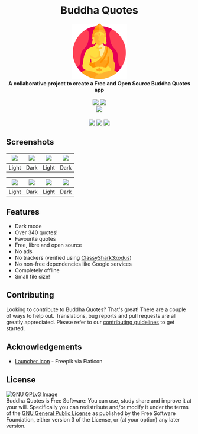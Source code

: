 <div align="center">
<h1>Buddha Quotes</h1>

  <img src="Screenshots/buddha.svg" height="150" />
    </div>

<div align="center">
    <strong>A collaborative project to create a Free and Open Source Buddha Quotes app</strong>
    </div>
    <br>
    <div align="center">
      <a href="https://gitlab.com/bandev/buddha-quotes/-/pipelines" target="_blank">
      <img src="https://gitlab.com/bandev/buddha-quotes/badges/master/pipeline.svg"/>
      </a>
      <a href="https://gitlab.com/bandev/buddha-quotes/-/blob/master/LICENSE.md" target="_blank">
      <img src="https://img.shields.io/badge/license-GPL--3.0%2B-informational"/>
      </a>
      </div>
      <div align="center">
      <a href="https://github.com/KotlinBy/awesome-kotlin" target="_blank">
      <img src="https://kotlin.link/awesome-kotlin.svg"/>
      </a>
      </div>
      <br>
<div align="center">
<a href="https://play.google.com/store/apps/details?id=org.bandev.buddhaquotes" target="_blank">
<img src="https://play.google.com/intl/en_us/badges/images/generic/en_badge_web_generic.png" height="70" />
</a>
<a href="https://f-droid.org/packages/org.bandev.buddhaquotes/" target="_blank">
<img src="https://fdroid.gitlab.io/artwork/badge/get-it-on.png" height="70" />
</a>
<a href="https://bandev.computub.com/Buddha_Quotes/apk/latest.apk" target="_blank">
<img src="https://raw.githubusercontent.com/LibreShift/red-moon/master/art/direct-apk-download.png" height="70" />
</a>
</div>

## Screenshots

| <img src="https://gitlab.com/bandev/buddha-quotes/-/raw/master/Screenshots/Screenshot_20200928-224012.jpg" width="180"/>	|<img src="https://gitlab.com/bandev/buddha-quotes/-/raw/master/Screenshots/Screenshot_20200928-224050.jpg" width="180"/>|   <img src="https://gitlab.com/bandev/buddha-quotes/-/raw/master/Screenshots/Screenshot_20200928-224016.jpg" width="180"/>  	|    <img src="https://gitlab.com/bandev/buddha-quotes/-/raw/master/Screenshots/Screenshot_20200928-224052.jpg" width="180"/> 	|
|:-----:	|:-----:	|:-----:	|:-----:	|
| Light 	| Dark 	| Light 	| Dark 	|

| <img src="https://gitlab.com/bandev/buddha-quotes/-/raw/master/Screenshots/Screenshot_20200928-224022.jpg" width="180"/>	|<img src="https://gitlab.com/bandev/buddha-quotes/-/raw/master/Screenshots/Screenshot_20200928-224057.jpg" width="180"/>|   <img src="https://gitlab.com/bandev/buddha-quotes/-/raw/master/Screenshots/Screenshot_20200928-224039.jpg" width="180"/>  	|    <img src="https://gitlab.com/bandev/buddha-quotes/-/raw/master/Screenshots/Screenshot_20200928-224100.jpg" width="180"/> 	|
|:-----:	|:-----:	|:-----:	|:-----:	|
| Light 	| Dark 	| Light 	| Dark 	|

## Features
- Dark mode
- Over 340 quotes!
- Favourite quotes
- Free, libre and open source
- No ads
- No trackers (verified using [ClassyShark3xodus](https://bitbucket.org/oF2pks/fdroid-classyshark3xodus/src/master/))
- No non-free dependencies like Google services
- Completely offline
- Small file size!

## Contributing
Looking to contribute to Buddha Quotes? That's great! There are a couple of ways to help out. Translations, bug reports and pull requests are all greatly appreciated. Please refer to our [contributing guidelines](https://gitlab.com/bandev/buddha-quotes/-/blob/master/CONTRIBUTING.md) to get started.

## Acknowledgements

- [Launcher Icon](https://www.flaticon.com/authors/freepik) - Freepik via Flaticon

## License
[![GNU GPLv3 Image](https://www.gnu.org/graphics/gplv3-127x51.png)](http://www.gnu.org/licenses/gpl-3.0.en.html)  
Buddha Quotes is Free Software: You can use, study share and improve it at your will. Specifically you can redistribute and/or modify it under the terms of the [GNU General Public License](https://www.gnu.org/licenses/gpl.html) as published by the Free Software Foundation, either version 3 of the License, or (at your option) any later version.  